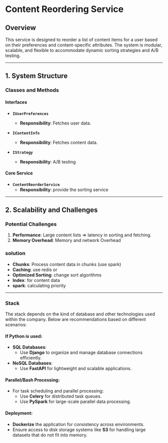 # Content Reordering Service

## Overview
This service is designed to reorder a list of content items for a user based on their preferences and content-specific attributes. The system is modular, scalable, and flexible to accommodate dynamic sorting strategies and A/B testing.

---

## 1. System Structure

### Classes and Methods

#### Interfaces
- **`IUserPreferences`**
  - **Responsibility**: Fetches user data.

- **`IContentInfo`**
  - **Responsibility**: Fetches content data.

- **`IStrategy`**
  - **Responsibility**: A/B testing 

#### Core Service
- **`ContentReorderService`**
     - **Responsibility**: provide the sorting service 

---
## 2. Scalability and Challenges

### Potential Challenges
1. **Performance**: Large content lists => latency in sorting and fetching.
2. **Memory Overhead**: Memory and network Overhead


### solution
- **Chunks**: Process content data in chunks (use spark)
- **Caching**: use redis or 
- **Optimized Sorting**: change sort algorithms
- **Index**: for content data
- **spark**: calculating priority
---
### Stack

The stack depends on the kind of database and other technologies used within the company. Below are recommendations based on different scenarios:

#### If Python is used:
- **SQL Databases**:
  - Use **Django** to organize and manage database connections efficiently.
- **NoSQL Databases**:
  - Use **FastAPI** for lightweight and scalable applications.

#### Parallel/Bash Processing:
- For task scheduling and parallel processing:
  - Use **Celery** for distributed task queues.
  - Use **PySpark** for large-scale parallel data processing.

#### Deployment:
- **Dockerize** the application for consistency across environments.
- Ensure access to disk storage systems like **S3** for handling large datasets that do not fit into memory.

